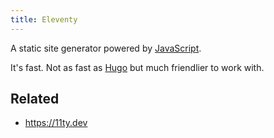 ```yaml
---
title: Eleventy
---
```


A static site generator powered by [JavaScript](JavaScript.md).

It's fast. Not as fast as [Hugo](Hugo.md) but much friendlier to work with.

## Related

* https://11ty.dev
